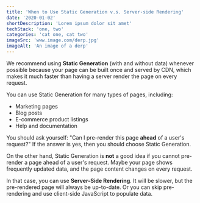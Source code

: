 ```yaml
---
title: 'When to Use Static Generation v.s. Server-side Rendering'
date: '2020-01-02'
shortDescription: 'Lorem ipsum dolor sit amet'
techStack: 'one, two'
categories: 'cat one, cat two'
imageSrc: 'www.image.com/derp.jpg'
imageAlt: 'An image of a derp'
---
```


We recommend using **Static Generation** (with and without data) whenever possible because your page can be built once and served by CDN, which makes it much faster than having a server render the page on every request.

You can use Static Generation for many types of pages, including:

- Marketing pages
- Blog posts
- E-commerce product listings
- Help and documentation

You should ask yourself: "Can I pre-render this page **ahead** of a user's request?" If the answer is yes, then you should choose Static Generation.

On the other hand, Static Generation is **not** a good idea if you cannot pre-render a page ahead of a user's request. Maybe your page shows frequently updated data, and the page content changes on every request.

In that case, you can use **Server-Side Rendering**. It will be slower, but the pre-rendered page will always be up-to-date. Or you can skip pre-rendering and use client-side JavaScript to populate data.
